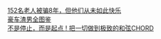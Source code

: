   
[152名老人被骗8年，但他们从未如此快乐](http://www.dianyue.me/archives/543/o5mlz2xpo2d00kts/)  
[豪车渣男全图鉴](http://www.dianyue.me/archives/630/vgqvcsy13s6if1fi/)  
[不是停止，而是起点 ! 把一切做到极致的和弦CHORD](http://www.dianyue.me/archives/034/f2y0wrwyqvcpshjl/)
